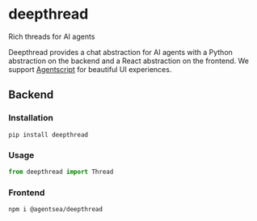 # deepthread

Rich threads for AI agents

Deepthread provides a chat abstraction for AI agents with a Python abstraction on the backend and a React abstraction on the frontend. We support [Agentscript](https://github.com/agentsea/agentscript) for beautiful UI experiences.

## Backend

### Installation

```
pip install deepthread
```

### Usage

```python
from deepthread import Thread


```

### Frontend

```
npm i @agentsea/deepthread
```
